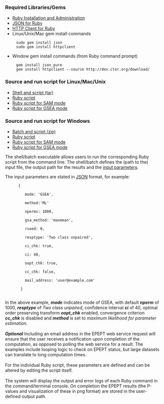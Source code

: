 ### Required Libraries/Gems ###
  * [Ruby Installation and Administration](http://www.ruby-lang.org/en/downloads/)
  * [JSON for Ruby](http://flori.github.com/json/)
  * [HTTP Client for Ruby](http://code.google.com/p/ruby-httpclient/)
  * Linux/Unix/Mac gem install commands
```
     sudo gem install json
     sudo gem install httpclient
```
  * Window gem install commands (from Ruby command prompt)
```
     gem install json_pure
     gem install httpclient --source http://dev.ctor.org/download/
```

### Source and run script for Linux/Mac/Unix ###
  * [Shell and script (tar)](http://epept.googlecode.com/files/EPEPT_ruby_sh.tar)
  * [Ruby script](http://epept.googlecode.com/hg/src/wsclients/ruby/EPEPT_AddamaWSClient.rb)
  * [Ruby script for SAM mode](http://epept.googlecode.com/hg/src/wsclients/ruby/EPEPT_SAMAddamaWSClient.rb)
  * [Ruby script for GSEA mode](http://epept.googlecode.com/hg/src/wsclients/ruby/EPEPT_GSAddamaWSClient.rb)

### Source and run script for Windows ###
  * [Batch and script (zip)](http://epept.googlecode.com/files/EPEPT_ruby_bat.zip)
  * [Ruby script](http://epept.googlecode.com/hg/src/wsclients/ruby/EPEPT_AddamaWSClient_win.rb)
  * [Ruby script for SAM mode](http://epept.googlecode.com/hg/src/wsclients/ruby/EPEPT_SAMAddamaWSClient_win.rb)
  * [Ruby script for GSEA mode](http://epept.googlecode.com/hg/src/wsclients/ruby/EPEPT_GSAddamaWSClient_win.rb)

The shell/batch executable allows users to run the corresponding Ruby script from the command line. The shell/batch defines the (path to the) input file, the output path for the results and the [input parameters](http://code.google.com/p/epept/wiki/ClientInputs).

The input parameters are stated in [JSON](http://json.org) format, for example:<br>
<pre><code>      {<br>
         mode: 'GSEA', <br>
         method:'ML'<br>
         nperms: 1000,<br>
         gsa_method: 'maxmean',<br>
         rseed: 0,<br>
         resptype: 'Two class unpaired',<br>
         ci_chk: true,<br>
         ci: 40,<br>
         oopt_chk: true,<br>
         cc_chk: false,<br>
         mail_address: 'user@example.com'<br>
       }<br>
</code></pre>

In the above example, <i><b>mode</b></i> indicates mode of GSEA, with default <i><b>nperm</b></i> of 1000, <i><b>resptype</b></i> of <i>Two class unpaired</i>, confidence interval <i><b>ci</b></i> of 40, optimal order preserving transform <i><b>oopt_chk</b></i> enabled, convergence criterion <i><b>cc_chk</b></i> is disabled and <i><b>method</b></i> is set to <i>maximum likelihood for parameter estimation</i>.<br>
<br>
<b><i>Optional</i></b> Including an email address in the EPEPT web service request will ensure that the user receives a notification upon completion of the computation, as opposed to polling the web service for a result. The examples include looping logic to check on EPEPT status, but large datasets can translate to long computation times.<br>
<br>
For the individual Ruby script, these parameters are defined and can be altered by editing the script itself.<br>
<br>
The system will display the output and error logs of each Ruby command in the command/terminal console. On completion the EPEPT results (the P-values and visualization of these in png format) are stored in the user-defined output path.